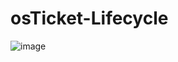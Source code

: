 # osTicket-Lifecycle











![image](https://github.com/user-attachments/assets/d8bc9433-12b1-4a13-a3f5-37cdfbcca229)
